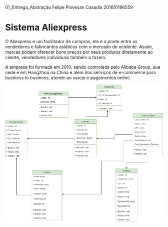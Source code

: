 01_Entrega_Abstração
Felipe Piovesan Casadia 201651196559

# Sistema Aliexpress

O Aliexpress é um facilitador de compras, ele é a ponte entre os vendedores e fabricantes asiáticos com o mercado do ocidente. Assim, marcas podem oferecer bons preços por seus produtos diretamente ao cliente, vendedores individuais também o fazem. 

A empresa foi formada em 2010, sendo controlada pelo Alibaba Group, sua sede é em Hangzhou na China e além dos serviços de e-commerce para business to business, atende ao varejo e pagamentos online.

![Diagrama](https://github.com/Felipecasadia/POO/blob/main/aliexpress/diagrama-aliexpress.png)
